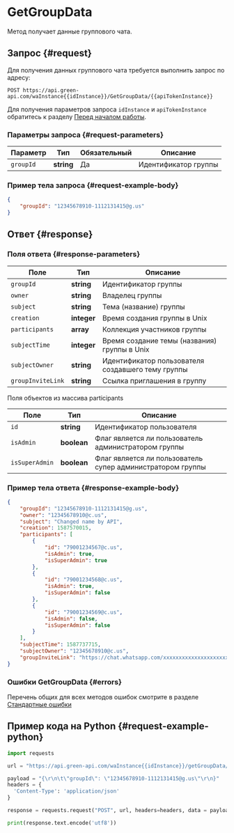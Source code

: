 # GetGroupData

Метод получает данные группового чата.

## Запрос {#request}

Для получения данных группового чата требуется выполнить запрос по адресу:
```
POST https://api.green-api.com/waInstance{{idInstance}}/GetGroupData/{{apiTokenInstance}}
```

Для получения параметров запроса `idInstance` и `apiTokenInstance` обратитесь к разделу [Перед началом работы](/before-start#parameters).

### Параметры запроса {#request-parameters}

Параметр | Тип | Обязательный | Описание
----- | ----- | ----- | -----
`groupId` | **string** | Да | Идентификатор группы

### Пример тела запроса {#request-example-body}

```json
{
    "groupId": "12345678910-1112131415@g.us"
}
```

## Ответ {#response}

### Поля ответа {#response-parameters}

Поле | Тип |  Описание
----- | ----- | ----- 
`groupId` | **string** | Идентификатор группы
`owner` | **string** | Владелец группы
`subject` | **string** | Тема (название) группы
`creation` | **integer** | Время создания группы в Unix
`participants` | **array** | Коллекция участников группы
`subjectTime` | **integer** | Время создание темы (названия) группы в Unix
`subjectOwner` | **string** | Идентификатор пользователя создавшего тему группы
`groupInviteLink` | **string** | Ссылка приглашения в группу

Поля объектов из массива participants

Поле | Тип |  Описание
----- | ----- | ----- 
`id` | **string** | Идентификатор пользователя
`isAdmin` | **boolean** | Флаг является ли пользователь администратором группы
`isSuperAdmin` | **boolean** | Флаг является ли пользователь супер администратором группы

### Пример тела ответа {#response-example-body}

```json
{
	"groupId": "12345678910-1112131415@g.us",
	"owner": "12345678910@c.us",
	"subject": "Changed name by API",
	"creation": 1587570015,
	"participants": [
		{
			"id": "79001234567@c.us",
			"isAdmin": true,
			"isSuperAdmin": true
		},
		{
			"id": "79001234568@c.us",
			"isAdmin": true,
			"isSuperAdmin": false
		},
		{
			"id": "79001234569@c.us",
			"isAdmin": false,
			"isSuperAdmin": false
		}
	],
	"subjectTime": 1587737715,
	"subjectOwner": "12345678910@c.us",
	"groupInviteLink": "https://chat.whatsapp.com/xxxxxxxxxxxxxxxxxxxxxx"
}
```

### Ошибки GetGroupData {#errors}

Перечень общих для всех методов ошибок смотрите в разделе [Стандартные ошибки](/api/common-errors)

## Пример кода на Python  {#request-example-python}

```python
import requests

url = "https://api.green-api.com/waInstance{{idInstance}}/getGroupData/{{apiTokenInstance}}"

payload = "{\r\n\t\"groupId\": \"12345678910-1112131415@g.us\"\r\n}"
headers = {
  'Content-Type': 'application/json'
}

response = requests.request("POST", url, headers=headers, data = payload)

print(response.text.encode('utf8'))
```